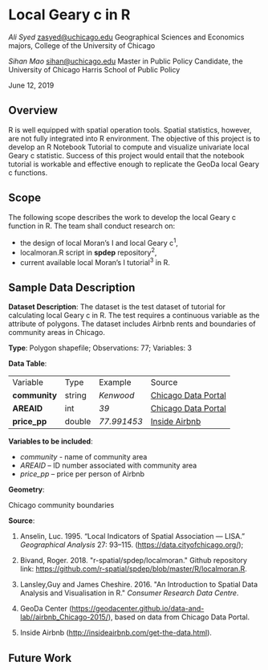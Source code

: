# Local Geary c in R

*Ali Syed* zasyed@uchicago.edu Geographical Sciences and Economics majors, College of the University of Chicago

*Sihan Mao* sihan@uchicago.edu Master in Public Policy Candidate, the University of Chicago Harris School of Public Policy

June 12, 2019

## Overview

R is well equipped with spatial operation tools. Spatial statistics, however, are not fully integrated into R environment. The objective of this project is to develop an R Notebook Tutorial to compute and visualize univariate local Geary c statistic. Success of this project would entail that the notebook tutorial is workable and effective enough to replicate the GeoDa local Geary c functions.

## Scope

The following scope describes the work to develop the local Geary c function in R. The team shall conduct research on: 

- the design of local Moran’s I and local Geary c<sup>1</sup>,
- localmoran.R script in **spdep** repository<sup>2</sup>,
- current available local Moran’s I tutorial<sup>3</sup> in R.


## Sample Data Description

**Dataset Description**: The dataset is the test dataset of tutorial for calculating local Geary c in R. The test requires a continuous variable as the attribute of polygons. The dataset includes Airbnb rents and boundaries of community areas in Chicago.

**Type**: Polygon shapefile; Observations: 77; Variables: 3 

**Data Table**:

<table>
  <tr>
    <td>Variable</td>
    <td>Type</td>
    <td>Example</td>
    <td>Source</td>
  </tr>
  <tr>
    <td><b>community<b></td>
    <td>string</td>
    <td><i>Kenwood<i></td>
    <td><a href="https://geodacenter.github.io/data-and-lab//airbnb_Chicago-2015">Chicago Data Portal</a></td>
  </tr>
  <tr>
    <td><b>AREAID<b></td>
    <td>int</td>
    <td><i>39<i></td>
    <td><a href="https://geodacenter.github.io/data-and-lab//airbnb_Chicago-2015">Chicago Data Portal</a></td>
  </tr>
      <tr>
    <td><b>price_pp<b></td>
    <td>double</td>
    <td><i>77.991453<i></td>
    <td><a href="http://insideairbnb.com/get-the-data.html">Inside Airbnb</a></td>
  </tr>
</table>

**Variables to be included**: 

- *community* - name of community area 
- *AREAID* – ID number associated with community area 
- *price_pp* – price per person of Airbnb

**Geometry**:

Chicago community boundaries

**Source**: 

1. Anselin, Luc. 1995. “Local Indicators of Spatial Association — LISA.” *Geographical Analysis* 27: 93–115. (https://data.cityofchicago.org/);

2. Bivand, Roger. 2018. "r-spatial/spdep/localmoran." Github repository link: https://github.com/r-spatial/spdep/blob/master/R/localmoran.R.

3. Lansley,Guy and James Cheshire. 2016. "An Introduction to Spatial Data Analysis and Visualisation in R." *Consumer Research Data Centre*. 

4. GeoDa Center (https://geodacenter.github.io/data-and-lab//airbnb_Chicago-2015/), based on data from Chicago Data Portal. 

5. Inside Airbnb (http://insideairbnb.com/get-the-data.html).


## Future Work
